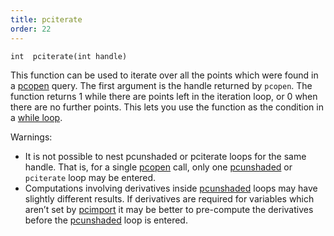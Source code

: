```yaml
---
title: pciterate
order: 22
---
```

`int  pciterate(int handle)`

This function can be used to iterate over all the points which were
found in a [pcopen](./pcopen "Returns a handle to a point cloud file.") query. The first argument is the handle
returned by `pcopen`.
The function returns 1 while there are points left in the iteration loop,
or 0 when there are no further points. This lets you use the function as
the condition in a [while loop](../statement.html).

Warnings:

- It is not possible to nest pcunshaded or pciterate loops for the same
  handle. That is, for a single [pcopen](./pcopen "Returns a handle to a point cloud file.") call, only one
  [pcunshaded](./pcunshaded "Iterate over all of the points of a read-write channel which haven’t
  had any data written to the channel yet.") or `pciterate` loop may be entered.
- Computations involving derivatives inside [pcunshaded](./pcunshaded "Iterate over all of the points of a read-write channel which haven’t
  had any data written to the channel yet.")
  loops may have slightly different results. If derivatives are required
  for variables which aren’t set by [pcimport](./pcimport "Imports channel data from a point cloud inside a pciterate or a pcunshaded loop.") it may be
  better to pre-compute the derivatives before the
  [pcunshaded](./pcunshaded "Iterate over all of the points of a read-write channel which haven’t
  had any data written to the channel yet.") loop is entered.
